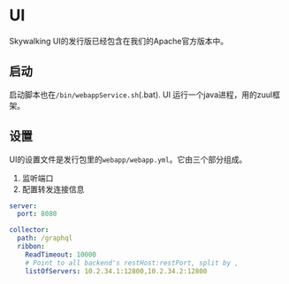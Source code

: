 # UI
Skywalking UI的发行版已经包含在我们的Apache官方版本中。

## 启动
启动脚本也在`/bin/webappService.sh`(.bat). UI 运行一个java进程，用的zuul框架。

## 设置
UI的设置文件是发行包里的`webapp/webapp.yml`。它由三个部分组成。

1. 监听端口
2. 配置转发连接信息

```yaml
server:
  port: 8080

collector:
  path: /graphql
  ribbon:
    ReadTimeout: 10000
    # Point to all backend's restHost:restPort, split by , 
    listOfServers: 10.2.34.1:12800,10.2.34.2:12800

```

